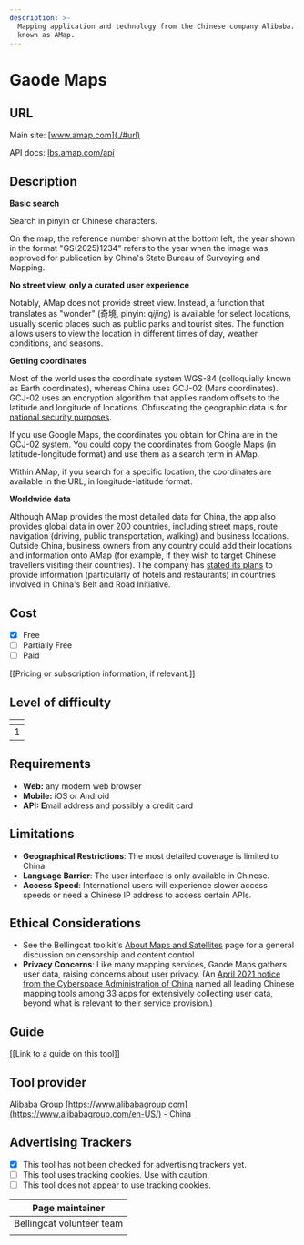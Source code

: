 ```yaml
---
description: >-
  Mapping application and technology from the Chinese company Alibaba. Also
  known as AMap.
---
```


# Gaode Maps

## URL

Main site: [www.amap.com](./#url)

API docs: [lbs.amap.com/api](https://lbs.amap.com/api)

## Description

**Basic search**

Search in pinyin or Chinese characters.&#x20;

On the map, the reference number shown at the bottom left, the year shown in the format "GS(2025)1234" refers to the year when the image was approved for publication by China's State Bureau of Surveying and Mapping.

**No street view, only a curated user experience**

Notably, AMap does not provide street view. Instead, a function that translates as "wonder" (奇境, pinyin: &#x71;_&#x69;jing_) is available for select locations, usually scenic places such as public parks and tourist sites. The function allows users to view the location in different times of day, weather conditions, and seasons.&#x20;



**Getting coordinates**

Most of the world uses the coordinate system WGS-84 (colloquially known as Earth coordinates), whereas China uses GCJ-02 (Mars coordinates). GCJ-02 uses an encryption algorithm that applies random offsets to the latitude and longitude of locations. Obfuscating the geographic data is for [national security purposes](https://en.wikipedia.org/wiki/Restrictions_on_geographic_data_in_China).&#x20;

If you use Google Maps, the coordinates you obtain for China are in the GCJ-02 system. You could copy the coordinates from Google Maps (in latitude-longitude format) and use them as a search term in AMap.

Within AMap, if you search for a specific location, the coordinates are available in the URL, in longitude-latitude format.&#x20;

**Worldwide data**

Although AMap provides the most detailed data for China, the app also provides global data in over 200 countries, including street maps, route navigation (driving, public transportation, walking) and business locations. Outside China, business owners from any country could add their locations and information onto AMap (for example, if they wish to target Chinese travellers visiting their countries). The company has [stated its plans](https://www.scmp.com/tech/tech-trends/article/3233611/alibabas-amap-supported-chinas-gps-rival-beidou-expands-global-coverage-boost-belt-and-road-plan) to provide information (particularly of hotels and restaurants) in countries involved in China's Belt and Road Initiative.&#x20;





## Cost

* [x] Free
* [ ] Partially Free
* [ ] Paid

\[\[Pricing or subscription information, if relevant.]]

## Level of difficulty

<table><thead><tr><th data-type="rating" data-max="5"></th></tr></thead><tbody><tr><td>1</td></tr></tbody></table>

## Requirements

* **Web:** any modern web browser
* **Mobile:** iOS or Android
* **API: E**mail address and possibly a credit card

## Limitations

* **Geographical Restrictions**: The most detailed coverage is limited to China.
* **Language Barrier**: The user interface is only available in Chinese.&#x20;
* **Access Speed**: International users will experience slower access speeds or need a Chinese IP address to access certain APIs.

## Ethical Considerations

* See the Bellingcat toolkit's [About Maps and Satellites](https://bellingcat.gitbook.io/toolkit/more/all-tools/about-maps-and-satellites) page for a general discussion on censorship and content control
* **Privacy Concerns**: Like many mapping services, Gaode Maps gathers user data, raising concerns about user privacy. (An [April 2021 notice from the Cyberspace Administration of China](./#url) named all leading Chinese mapping tools among 33 apps for extensively collecting user data, beyond what is relevant to their service provision.)

## Guide

\[\[Link to a guide on this tool]]

## Tool provider

Alibaba Group [https://www.alibabagroup.com](https://www.alibabagroup.com/en-US/) - China

## Advertising Trackers

* [x] This tool has not been checked for advertising trackers yet.
* [ ] This tool uses tracking cookies. Use with caution.
* [ ] This tool does not appear to use tracking cookies.

| Page maintainer           |
| ------------------------- |
| Bellingcat volunteer team |
|                           |
